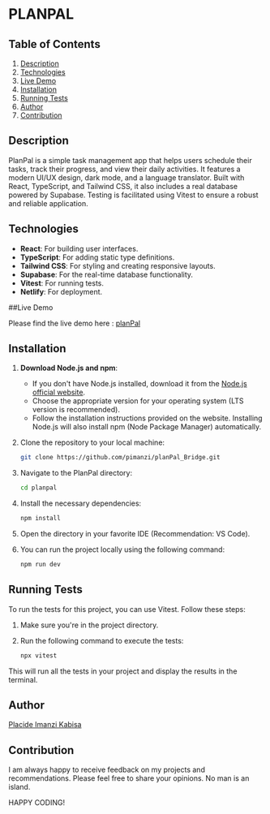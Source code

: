 # PLANPAL

## Table of Contents

1. [Description](#description)
2. [Technologies](#technologies)
3. [Live Demo](#livedemo)
4. [Installation](#installation)
5. [Running Tests](#running-tests)
6. [Author](#author)
7. [Contribution](#contribution)

## Description  

PlanPal is a simple task management app that helps users schedule their tasks, track their progress, and view their daily activities. It features a modern UI/UX design, dark mode, and a language translator. Built with React, TypeScript, and Tailwind CSS, it also includes a real database powered by Supabase. Testing is facilitated using Vitest to ensure a robust and reliable application.

## Technologies

- **React**: For building user interfaces.
- **TypeScript**: For adding static type definitions.
- **Tailwind CSS**: For styling and creating responsive layouts.
- **Supabase**: For the real-time database functionality.
- **Vitest**: For running tests.
- **Netlify**: For deployment.

##Live Demo

Please find the live demo here : [planPal](https://planpall.netlify.app)

## Installation

1. **Download Node.js and npm**:
   - If you don't have Node.js installed, download it from the [Node.js official website](https://nodejs.org/).
   - Choose the appropriate version for your operating system (LTS version is recommended).
   - Follow the installation instructions provided on the website. Installing Node.js will also install npm (Node Package Manager) automatically.

2. Clone the repository to your local machine:

    ```bash
    git clone https://github.com/pimanzi/planPal_Bridge.git
    ```

3. Navigate to the PlanPal directory:

    ```bash
    cd planpal
    ```

4. Install the necessary dependencies:

    ```bash
    npm install
    ```

5. Open the directory in your favorite IDE (Recommendation: VS Code).

6. You can run the project locally using the following command:

    ```bash
    npm run dev
    ```

## Running Tests

To run the tests for this project, you can use Vitest. Follow these steps:

1. Make sure you're in the project directory.

2. Run the following command to execute the tests:

    ```bash
    npx vitest
    ```

This will run all the tests in your project and display the results in the terminal.

## Author

[Placide Imanzi Kabisa](https://github.com/pimanzi)

## Contribution

I am always happy to receive feedback on my projects and recommendations. Please feel free to share your opinions. No man is an island.

HAPPY CODING!

